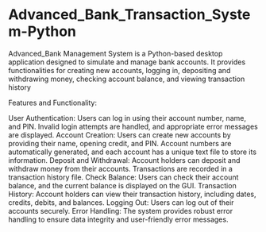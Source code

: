 # Advanced_Bank_Transaction_System-Python

Advanced_Bank Management System is a Python-based desktop application designed to simulate and manage bank accounts. It provides functionalities for creating new accounts, logging in, depositing and withdrawing money, checking account balance, and viewing transaction history 

Features and Functionality:

  User Authentication:
      Users can log in using their account number, name, and PIN.
      Invalid login attempts are handled, and appropriate error messages are displayed.
  Account Creation:
      Users can create new accounts by providing their name, opening credit, and PIN.
      Account numbers are automatically generated, and each account has a unique text file to store its information.
  Deposit and Withdrawal:
      Account holders can deposit and withdraw money from their accounts.
      Transactions are recorded in a transaction history file.
  Check Balance:
      Users can check their account balance, and the current balance is displayed on the GUI.
  Transaction History:
      Account holders can view their transaction history, including dates, credits, debits, and balances.
  Logging Out:
      Users can log out of their accounts securely.
  Error Handling:
      The system provides robust error handling to ensure data integrity and user-friendly error messages.
